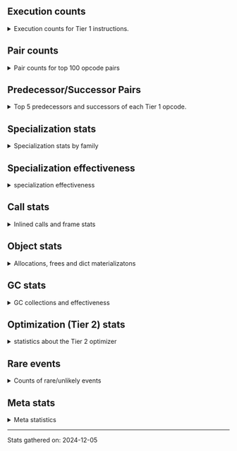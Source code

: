 ## Execution counts

<details>
<summary> Execution counts for Tier 1 instructions. </summary>


The "miss ratio" column shows the percentage of times the instruction
executed that it deoptimized. When this happens, the base unspecialized
instruction is not counted.

<table>
<thead>
<tr>
<th align="left">Name</th>
<th align="right">Base Count</th>
<th align="right">Head Count</th>
<th align="right">Change</th>
</tr>
</thead>
<tbody>
<tr>
<td align="left">UNARY_NOT</td>
<td align="right">1,822,700</td>
<td align="right">3,516,900</td>
<td align="right">93.0%</td>
</tr>
<tr>
<td align="left">COPY</td>
<td align="right">11,543,840</td>
<td align="right">17,798,720</td>
<td align="right">54.2%</td>
</tr>
<tr>
<td align="left">BINARY_OP</td>
<td align="right">3,979,080</td>
<td align="right">6,001,080</td>
<td align="right">50.8%</td>
</tr>
<tr>
<td align="left">BINARY_OP_SUBTRACT_INT</td>
<td align="right">2,105,260</td>
<td align="right">3,001,440</td>
<td align="right">42.6%</td>
</tr>
<tr>
<td align="left">LOAD_ATTR_METHOD_WITH_VALUES</td>
<td align="right">30,169,820</td>
<td align="right">42,971,660</td>
<td align="right">42.4%</td>
</tr>
<tr>
<td align="left">LOAD_CONST</td>
<td align="right">845,540</td>
<td align="right">1,200,360</td>
<td align="right">42.0%</td>
</tr>
<tr>
<td align="left">CALL_PY_EXACT_ARGS</td>
<td align="right">30,278,620</td>
<td align="right">42,750,120</td>
<td align="right">41.2%</td>
</tr>
<tr>
<td align="left">POP_TOP</td>
<td align="right">8,734,960</td>
<td align="right">12,123,300</td>
<td align="right">38.8%</td>
</tr>
<tr>
<td align="left">CALL_ISINSTANCE</td>
<td align="right">2,670,220</td>
<td align="right">3,670,220</td>
<td align="right">37.5%</td>
</tr>
<tr>
<td align="left">LOAD_GLOBAL_BUILTIN</td>
<td align="right">2,670,520</td>
<td align="right">3,670,520</td>
<td align="right">37.4%</td>
</tr>
<tr>
<td align="left">RESUME_CHECK</td>
<td align="right">26,170,340</td>
<td align="right">35,497,460</td>
<td align="right">35.6%</td>
</tr>
<tr>
<td align="left">TO_BOOL_BOOL</td>
<td align="right">29,772,240</td>
<td align="right">40,324,860</td>
<td align="right">35.4%</td>
</tr>
<tr>
<td align="left">POP_JUMP_IF_TRUE</td>
<td align="right">2,905,140</td>
<td align="right">3,916,620</td>
<td align="right">34.8%</td>
</tr>
<tr>
<td align="left">POP_JUMP_IF_FALSE</td>
<td align="right">34,856,160</td>
<td align="right">45,314,640</td>
<td align="right">30.0%</td>
</tr>
<tr>
<td align="left">LOAD_FAST_LOAD_FAST</td>
<td align="right">14,931,680</td>
<td align="right">19,313,120</td>
<td align="right">29.3%</td>
</tr>
<tr>
<td align="left">LOAD_SMALL_INT</td>
<td align="right">15,405,880</td>
<td align="right">19,788,180</td>
<td align="right">28.4%</td>
</tr>
<tr>
<td align="left">COMPARE_OP_INT</td>
<td align="right">9,811,700</td>
<td align="right">12,423,240</td>
<td align="right">26.6%</td>
</tr>
<tr>
<td align="left">LOAD_ATTR_INSTANCE_VALUE</td>
<td align="right">68,018,560</td>
<td align="right">84,765,420</td>
<td align="right">24.6%</td>
</tr>
<tr>
<td align="left">SWAP</td>
<td align="right">6,202,020</td>
<td align="right">7,537,540</td>
<td align="right">21.5%</td>
</tr>
<tr>
<td align="left">LOAD_FAST</td>
<td align="right">166,018,040</td>
<td align="right">191,975,720</td>
<td align="right">15.6%</td>
</tr>
<tr>
<td align="left">LOAD_GLOBAL_MODULE</td>
<td align="right">20,716,020</td>
<td align="right">23,416,500</td>
<td align="right">13.0%</td>
</tr>
<tr>
<td align="left">BINARY_SUBSCR_LIST_INT</td>
<td align="right">6,853,220</td>
<td align="right">7,645,540</td>
<td align="right">11.6%</td>
</tr>
<tr>
<td align="left">LOAD_CONST_IMMORTAL</td>
<td align="right">21,124,760</td>
<td align="right">23,416,880</td>
<td align="right">10.9%</td>
</tr>
<tr>
<td align="left">STORE_FAST</td>
<td align="right">50,174,420</td>
<td align="right">54,243,280</td>
<td align="right">8.1%</td>
</tr>
<tr>
<td align="left">STORE_ATTR_INSTANCE_VALUE</td>
<td align="right">37,906,120</td>
<td align="right">40,439,480</td>
<td align="right">6.7%</td>
</tr>
<tr>
<td align="left">RETURN_VALUE</td>
<td align="right">73,247,620</td>
<td align="right">77,705,060</td>
<td align="right">6.1%</td>
</tr>
<tr>
<td align="left">POP_JUMP_IF_NOT_NONE</td>
<td align="right">17,313,080</td>
<td align="right">18,230,700</td>
<td align="right">5.3%</td>
</tr>
<tr>
<td align="left">GET_ITER</td>
<td align="right">535,180</td>
<td align="right">558,780</td>
<td align="right">4.4%</td>
</tr>
<tr>
<td align="left">FOR_ITER_RANGE</td>
<td align="right">535,680</td>
<td align="right">559,260</td>
<td align="right">4.4%</td>
</tr>
<tr>
<td align="left">STORE_SUBSCR_LIST_INT</td>
<td align="right">581,100</td>
<td align="right">602,880</td>
<td align="right">3.7%</td>
</tr>
<tr>
<td align="left">ENTER_EXECUTOR</td>
<td align="right">30,499,900</td>
<td align="right">29,632,560</td>
<td align="right">-2.8%</td>
</tr>
<tr>
<td align="left">JUMP_FORWARD</td>
<td align="right">1,252,800</td>
<td align="right">1,276,340</td>
<td align="right">1.9%</td>
</tr>
<tr>
<td align="left">BINARY_OP_ADD_INT</td>
<td align="right">6,535,060</td>
<td align="right">6,580,380</td>
<td align="right">0.7%</td>
</tr>
<tr>
<td align="left">JUMP_BACKWARD</td>
<td align="right">55,380</td>
<td align="right">55,300</td>
<td align="right">-0.1%</td>
</tr>
<tr>
<td align="left">POP_JUMP_IF_NONE</td>
<td align="right">2,068,180</td>
<td align="right">2,067,860</td>
<td align="right">-0.0%</td>
</tr>
<tr>
<td align="left">NOP</td>
<td align="right">978,260</td>
<td align="right">978,200</td>
<td align="right">-0.0%</td>
</tr>
<tr>
<td align="left">EXIT_INIT_CHECK</td>
<td align="right">6,240</td>
<td align="right">6,240</td>
<td align="right">0.0%</td>
</tr>
<tr>
<td align="left">CALL_ALLOC_AND_ENTER_INIT</td>
<td align="right">6,240</td>
<td align="right">6,240</td>
<td align="right">0.0%</td>
</tr>
<tr>
<td align="left">BUILD_LIST</td>
<td align="right">1,920</td>
<td align="right">1,920</td>
<td align="right">0.0%</td>
</tr>
<tr>
<td align="left">LOAD_ATTR_CLASS</td>
<td align="right">1,440</td>
<td align="right">1,440</td>
<td align="right">0.0%</td>
</tr>
<tr>
<td align="left">EXTENDED_ARG</td>
<td align="right">720</td>
<td align="right">720</td>
<td align="right">0.0%</td>
</tr>
<tr>
<td align="left">PUSH_NULL</td>
<td align="right">600</td>
<td align="right">600</td>
<td align="right">0.0%</td>
</tr>
<tr>
<td align="left">CALL_NON_PY_GENERAL</td>
<td align="right">540</td>
<td align="right">540</td>
<td align="right">0.0%</td>
</tr>
<tr>
<td align="left">CALL_BUILTIN_CLASS</td>
<td align="right">300</td>
<td align="right">300</td>
<td align="right">0.0%</td>
</tr>
<tr>
<td align="left">LOAD_ATTR</td>
<td align="right">280</td>
<td align="right">280</td>
<td align="right">0.0%</td>
</tr>
<tr>
<td align="left">CALL</td>
<td align="right">260</td>
<td align="right">260</td>
<td align="right">0.0%</td>
</tr>
<tr>
<td align="left">INTERPRETER_EXIT</td>
<td align="right">240</td>
<td align="right">240</td>
<td align="right">0.0%</td>
</tr>
<tr>
<td align="left">LOAD_ATTR_MODULE</td>
<td align="right">180</td>
<td align="right">180</td>
<td align="right">0.0%</td>
</tr>
<tr>
<td align="left">BUILD_TUPLE</td>
<td align="right">120</td>
<td align="right">120</td>
<td align="right">0.0%</td>
</tr>
<tr>
<td align="left">LOAD_ATTR_METHOD_NO_DICT</td>
<td align="right">120</td>
<td align="right">120</td>
<td align="right">0.0%</td>
</tr>
<tr>
<td align="left">TO_BOOL</td>
<td align="right">100</td>
<td align="right">100</td>
<td align="right">0.0%</td>
</tr>
<tr>
<td align="left">LOAD_GLOBAL</td>
<td align="right">100</td>
<td align="right">100</td>
<td align="right">0.0%</td>
</tr>
<tr>
<td align="left">MAKE_FUNCTION</td>
<td align="right">60</td>
<td align="right">60</td>
<td align="right">0.0%</td>
</tr>
<tr>
<td align="left">CALL_FUNCTION_EX</td>
<td align="right">60</td>
<td align="right">60</td>
<td align="right">0.0%</td>
</tr>
<tr>
<td align="left">COPY_FREE_VARS</td>
<td align="right">60</td>
<td align="right">60</td>
<td align="right">0.0%</td>
</tr>
<tr>
<td align="left">FOR_ITER</td>
<td align="right">60</td>
<td align="right">60</td>
<td align="right">0.0%</td>
</tr>
<tr>
<td align="left">IS_OP</td>
<td align="right">60</td>
<td align="right">60</td>
<td align="right">0.0%</td>
</tr>
<tr>
<td align="left">LOAD_DEREF</td>
<td align="right">60</td>
<td align="right">60</td>
<td align="right">0.0%</td>
</tr>
<tr>
<td align="left">MAKE_CELL</td>
<td align="right">60</td>
<td align="right">60</td>
<td align="right">0.0%</td>
</tr>
<tr>
<td align="left">SET_FUNCTION_ATTRIBUTE</td>
<td align="right">60</td>
<td align="right">60</td>
<td align="right">0.0%</td>
</tr>
<tr>
<td align="left">STORE_DEREF</td>
<td align="right">60</td>
<td align="right">60</td>
<td align="right">0.0%</td>
</tr>
<tr>
<td align="left">STORE_FAST_STORE_FAST</td>
<td align="right">60</td>
<td align="right">60</td>
<td align="right">0.0%</td>
</tr>
<tr>
<td align="left">BINARY_OP_SUBTRACT_FLOAT</td>
<td align="right">60</td>
<td align="right">60</td>
<td align="right">0.0%</td>
</tr>
<tr>
<td align="left">BINARY_SUBSCR_TUPLE_INT</td>
<td align="right">60</td>
<td align="right">60</td>
<td align="right">0.0%</td>
</tr>
<tr>
<td align="left">CALL_METHOD_DESCRIPTOR_NOARGS</td>
<td align="right">60</td>
<td align="right">60</td>
<td align="right">0.0%</td>
</tr>
<tr>
<td align="left">CALL_METHOD_DESCRIPTOR_O</td>
<td align="right">60</td>
<td align="right">60</td>
<td align="right">0.0%</td>
</tr>
<tr>
<td align="left">CALL_PY_GENERAL</td>
<td align="right">60</td>
<td align="right">60</td>
<td align="right">0.0%</td>
</tr>
<tr>
<td align="left">UNPACK_SEQUENCE_TWO_TUPLE</td>
<td align="right">60</td>
<td align="right">60</td>
<td align="right">0.0%</td>
</tr>
<tr>
<td align="left">BINARY_SUBSCR</td>
<td align="right">20</td>
<td align="right">20</td>
<td align="right">0.0%</td>
</tr>
<tr>
<td align="left">COMPARE_OP</td>
<td align="right">20</td>
<td align="right">20</td>
<td align="right">0.0%</td>
</tr>
<tr>
<td align="left">UNPACK_SEQUENCE</td>
<td align="right">20</td>
<td align="right">20</td>
<td align="right">0.0%</td>
</tr>
</tbody>
</table>


</details>

## Pair counts

<details>
<summary> Pair counts for top 100 opcode pairs </summary>


Pairs of specialized operations that deoptimize and are then followed by
the corresponding unspecialized instruction are not counted as pairs.

Not included in comparative output.


</details>

## Predecessor/Successor Pairs

<details>
<summary> Top 5 predecessors and successors of each Tier 1 opcode. </summary>


This does not include the unspecialized instructions that occur after a
specialized instruction deoptimizes.

Not included in comparative output.


</details>

## Specialization stats

<details>
<summary> Specialization stats by family </summary>

### BINARY_OP

<details>
<summary> specialization stats for BINARY_OP family </summary>

<table>
<thead>
<tr>
<th align="left">Kind</th>
<th align="right">Base Count</th>
<th align="right">Base Ratio</th>
<th align="right">Head Count</th>
<th align="right">Head Ratio</th>
<th align="right">Change</th>
</tr>
</thead>
<tbody>
<tr>
<td align="left">
deferred
<details>
<summary>ⓘ</summary>

Lists the number of "deferred" (i.e. not specialized) instructions executed.
</details>
</td>
<td align="right">3,978,000</td>
<td align="right">17.2%</td>
<td align="right">5,999,520</td>
<td align="right">23.9%</td>
<td align="right">50.8%</td>
</tr>
<tr>
<td align="left">
hit
<details>
<summary>ⓘ</summary>

Specialized instructions that complete.
</details>
</td>
<td align="right">19,144,140</td>
<td align="right">82.8%</td>
<td align="right">19,144,140</td>
<td align="right">76.1%</td>
<td align="right">0.0%</td>
</tr>
</tbody>
</table>

<table>
<thead>
<tr>
<th align="left">Success</th>
<th align="right">Base Count</th>
<th align="right">Base Ratio</th>
<th align="right">Head Count</th>
<th align="right">Head Ratio</th>
<th align="right">Change</th>
</tr>
</thead>
<tbody>
<tr>
<td align="left">Failure</td>
<td align="right">1,060</td>
<td align="right">98.1%</td>
<td align="right">1,540</td>
<td align="right">98.7%</td>
<td align="right">45.3%</td>
</tr>
<tr>
<td align="left">Success</td>
<td align="right">20</td>
<td align="right">1.9%</td>
<td align="right">20</td>
<td align="right">1.3%</td>
<td align="right">0.0%</td>
</tr>
</tbody>
</table>

<table>
<thead>
<tr>
<th align="left">Failure kind</th>
<th align="right">Base Count</th>
<th align="right">Base Ratio</th>
<th align="right">Head Count</th>
<th align="right">Head Ratio</th>
<th align="right">Change</th>
</tr>
</thead>
<tbody>
<tr>
<td align="left">and int</td>
<td align="right">380</td>
<td align="right">35.8%</td>
<td align="right">600</td>
<td align="right">39.0%</td>
<td align="right">57.9%</td>
</tr>
<tr>
<td align="left">floor divide</td>
<td align="right">420</td>
<td align="right">39.6%</td>
<td align="right">600</td>
<td align="right">39.0%</td>
<td align="right">42.9%</td>
</tr>
<tr>
<td align="left">xor</td>
<td align="right">220</td>
<td align="right">20.8%</td>
<td align="right">300</td>
<td align="right">19.5%</td>
<td align="right">36.4%</td>
</tr>
<tr>
<td align="left">multiply different types</td>
<td align="right">40</td>
<td align="right">3.8%</td>
<td align="right">40</td>
<td align="right">2.6%</td>
<td align="right">0.0%</td>
</tr>
</tbody>
</table>


</details>

### BINARY_SUBSCR

<details>
<summary> specialization stats for BINARY_SUBSCR family </summary>

<table>
<thead>
<tr>
<th align="left">Kind</th>
<th align="right">Base Count</th>
<th align="right">Base Ratio</th>
<th align="right">Head Count</th>
<th align="right">Head Ratio</th>
<th align="right">Change</th>
</tr>
</thead>
<tbody>
<tr>
<td align="left">
hit
<details>
<summary>ⓘ</summary>

Specialized instructions that complete.
</details>
</td>
<td align="right">10,210,860</td>
<td align="right">100.0%</td>
<td align="right">10,210,860</td>
<td align="right">100.0%</td>
<td align="right">0.0%</td>
</tr>
</tbody>
</table>

<table>
<thead>
<tr>
<th align="left">Success</th>
<th align="right">Base Count</th>
<th align="right">Base Ratio</th>
<th align="right">Head Count</th>
<th align="right">Head Ratio</th>
<th align="right">Change</th>
</tr>
</thead>
<tbody>
<tr>
<td align="left">Success</td>
<td align="right">20</td>
<td align="right">100.0%</td>
<td align="right">20</td>
<td align="right">100.0%</td>
<td align="right">0.0%</td>
</tr>
<tr>
<td align="left">Failure</td>
<td align="right">0</td>
<td align="right">0.0%</td>
<td align="right">0</td>
<td align="right">0.0%</td>
<td align="right"></td>
</tr>
</tbody>
</table>


</details>

### CALL

<details>
<summary> specialization stats for CALL family </summary>

<table>
<thead>
<tr>
<th align="left">Kind</th>
<th align="right">Base Count</th>
<th align="right">Base Ratio</th>
<th align="right">Head Count</th>
<th align="right">Head Ratio</th>
<th align="right">Change</th>
</tr>
</thead>
<tbody>
<tr>
<td align="left">
miss
<details>
<summary>ⓘ</summary>

Specialized instructions that deopt.
</details>
</td>
<td align="right">4,579,900</td>
<td align="right">3.5%</td>
<td align="right">7,508,580</td>
<td align="right">5.7%</td>
<td align="right">63.9%</td>
</tr>
<tr>
<td align="left">
hit
<details>
<summary>ⓘ</summary>

Specialized instructions that complete.
</details>
</td>
<td align="right">126,823,180</td>
<td align="right">96.5%</td>
<td align="right">123,949,740</td>
<td align="right">94.3%</td>
<td align="right">-2.3%</td>
</tr>
</tbody>
</table>

<table>
<thead>
<tr>
<th align="left">Success</th>
<th align="right">Base Count</th>
<th align="right">Base Ratio</th>
<th align="right">Head Count</th>
<th align="right">Head Ratio</th>
<th align="right">Change</th>
</tr>
</thead>
<tbody>
<tr>
<td align="left">Success</td>
<td align="right">86,680</td>
<td align="right">100.0%</td>
<td align="right">141,920</td>
<td align="right">100.0%</td>
<td align="right">63.7%</td>
</tr>
<tr>
<td align="left">Failure</td>
<td align="right">0</td>
<td align="right">0.0%</td>
<td align="right">0</td>
<td align="right">0.0%</td>
<td align="right"></td>
</tr>
</tbody>
</table>


</details>

### COMPARE_OP

<details>
<summary> specialization stats for COMPARE_OP family </summary>

<table>
<thead>
<tr>
<th align="left">Kind</th>
<th align="right">Base Count</th>
<th align="right">Base Ratio</th>
<th align="right">Head Count</th>
<th align="right">Head Ratio</th>
<th align="right">Change</th>
</tr>
</thead>
<tbody>
<tr>
<td align="left">
hit
<details>
<summary>ⓘ</summary>

Specialized instructions that complete.
</details>
</td>
<td align="right">21,199,500</td>
<td align="right">100.0%</td>
<td align="right">21,199,500</td>
<td align="right">100.0%</td>
<td align="right">0.0%</td>
</tr>
</tbody>
</table>

<table>
<thead>
<tr>
<th align="left">Success</th>
<th align="right">Base Count</th>
<th align="right">Base Ratio</th>
<th align="right">Head Count</th>
<th align="right">Head Ratio</th>
<th align="right">Change</th>
</tr>
</thead>
<tbody>
<tr>
<td align="left">Success</td>
<td align="right">20</td>
<td align="right">100.0%</td>
<td align="right">20</td>
<td align="right">100.0%</td>
<td align="right">0.0%</td>
</tr>
<tr>
<td align="left">Failure</td>
<td align="right">0</td>
<td align="right">0.0%</td>
<td align="right">0</td>
<td align="right">0.0%</td>
<td align="right"></td>
</tr>
</tbody>
</table>


</details>

### FOR_ITER

<details>
<summary> specialization stats for FOR_ITER family </summary>

<table>
<thead>
<tr>
<th align="left">Kind</th>
<th align="right">Base Count</th>
<th align="right">Base Ratio</th>
<th align="right">Head Count</th>
<th align="right">Head Ratio</th>
<th align="right">Change</th>
</tr>
</thead>
<tbody>
<tr>
<td align="left">
hit
<details>
<summary>ⓘ</summary>

Specialized instructions that complete.
</details>
</td>
<td align="right">535,680</td>
<td align="right">100.0%</td>
<td align="right">559,260</td>
<td align="right">100.0%</td>
<td align="right">4.4%</td>
</tr>
<tr>
<td align="left">
deferred
<details>
<summary>ⓘ</summary>

Lists the number of "deferred" (i.e. not specialized) instructions executed.
</details>
</td>
<td align="right">60</td>
<td align="right">0.0%</td>
<td align="right">60</td>
<td align="right">0.0%</td>
<td align="right">0.0%</td>
</tr>
</tbody>
</table>


</details>

### LOAD_ATTR

<details>
<summary> specialization stats for LOAD_ATTR family </summary>

<table>
<thead>
<tr>
<th align="left">Kind</th>
<th align="right">Base Count</th>
<th align="right">Base Ratio</th>
<th align="right">Head Count</th>
<th align="right">Head Ratio</th>
<th align="right">Change</th>
</tr>
</thead>
<tbody>
<tr>
<td align="left">
miss
<details>
<summary>ⓘ</summary>

Specialized instructions that deopt.
</details>
</td>
<td align="right">24,557,840</td>
<td align="right">7.1%</td>
<td align="right">38,070,540</td>
<td align="right">10.8%</td>
<td align="right">55.0%</td>
</tr>
<tr>
<td align="left">
hit
<details>
<summary>ⓘ</summary>

Specialized instructions that complete.
</details>
</td>
<td align="right">319,013,460</td>
<td align="right">92.9%</td>
<td align="right">313,723,620</td>
<td align="right">89.2%</td>
<td align="right">-1.7%</td>
</tr>
<tr>
<td align="left">
deferred
<details>
<summary>ⓘ</summary>

Lists the number of "deferred" (i.e. not specialized) instructions executed.
</details>
</td>
<td align="right">60</td>
<td align="right">0.0%</td>
<td align="right">60</td>
<td align="right">0.0%</td>
<td align="right">0.0%</td>
</tr>
</tbody>
</table>

<table>
<thead>
<tr>
<th align="left">Success</th>
<th align="right">Base Count</th>
<th align="right">Base Ratio</th>
<th align="right">Head Count</th>
<th align="right">Head Ratio</th>
<th align="right">Change</th>
</tr>
</thead>
<tbody>
<tr>
<td align="left">Success</td>
<td align="right">463,640</td>
<td align="right">100.0%</td>
<td align="right">718,540</td>
<td align="right">100.0%</td>
<td align="right">55.0%</td>
</tr>
<tr>
<td align="left">Failure</td>
<td align="right">20</td>
<td align="right">0.0%</td>
<td align="right">20</td>
<td align="right">0.0%</td>
<td align="right">0.0%</td>
</tr>
</tbody>
</table>


</details>

### LOAD_GLOBAL

<details>
<summary> specialization stats for LOAD_GLOBAL family </summary>

<table>
<thead>
<tr>
<th align="left">Kind</th>
<th align="right">Base Count</th>
<th align="right">Base Ratio</th>
<th align="right">Head Count</th>
<th align="right">Head Ratio</th>
<th align="right">Change</th>
</tr>
</thead>
<tbody>
<tr>
<td align="left">
hit
<details>
<summary>ⓘ</summary>

Specialized instructions that complete.
</details>
</td>
<td align="right">23,386,540</td>
<td align="right">100.0%</td>
<td align="right">27,087,020</td>
<td align="right">100.0%</td>
<td align="right">15.8%</td>
</tr>
</tbody>
</table>

<table>
<thead>
<tr>
<th align="left">Success</th>
<th align="right">Base Count</th>
<th align="right">Base Ratio</th>
<th align="right">Head Count</th>
<th align="right">Head Ratio</th>
<th align="right">Change</th>
</tr>
</thead>
<tbody>
<tr>
<td align="left">Success</td>
<td align="right">100</td>
<td align="right">100.0%</td>
<td align="right">100</td>
<td align="right">100.0%</td>
<td align="right">0.0%</td>
</tr>
<tr>
<td align="left">Failure</td>
<td align="right">0</td>
<td align="right">0.0%</td>
<td align="right">0</td>
<td align="right">0.0%</td>
<td align="right"></td>
</tr>
</tbody>
</table>


</details>

### STORE_ATTR

<details>
<summary> specialization stats for STORE_ATTR family </summary>

<table>
<thead>
<tr>
<th align="left">Kind</th>
<th align="right">Base Count</th>
<th align="right">Base Ratio</th>
<th align="right">Head Count</th>
<th align="right">Head Ratio</th>
<th align="right">Change</th>
</tr>
</thead>
<tbody>
<tr>
<td align="left">
miss
<details>
<summary>ⓘ</summary>

Specialized instructions that deopt.
</details>
</td>
<td align="right">3,244,960</td>
<td align="right">3.6%</td>
<td align="right">3,223,580</td>
<td align="right">3.6%</td>
<td align="right">-0.7%</td>
</tr>
<tr>
<td align="left">
hit
<details>
<summary>ⓘ</summary>

Specialized instructions that complete.
</details>
</td>
<td align="right">85,992,420</td>
<td align="right">96.4%</td>
<td align="right">86,013,400</td>
<td align="right">96.4%</td>
<td align="right">0.0%</td>
</tr>
</tbody>
</table>

<table>
<thead>
<tr>
<th align="left">Success</th>
<th align="right">Base Count</th>
<th align="right">Base Ratio</th>
<th align="right">Head Count</th>
<th align="right">Head Ratio</th>
<th align="right">Change</th>
</tr>
</thead>
<tbody>
<tr>
<td align="left">Success</td>
<td align="right">61,300</td>
<td align="right">100.0%</td>
<td align="right">60,900</td>
<td align="right">100.0%</td>
<td align="right">-0.7%</td>
</tr>
<tr>
<td align="left">Failure</td>
<td align="right">0</td>
<td align="right">0.0%</td>
<td align="right">0</td>
<td align="right">0.0%</td>
<td align="right"></td>
</tr>
</tbody>
</table>


</details>

### STORE_SUBSCR

<details>
<summary> specialization stats for STORE_SUBSCR family </summary>

<table>
<thead>
<tr>
<th align="left">Kind</th>
<th align="right">Base Count</th>
<th align="right">Base Ratio</th>
<th align="right">Head Count</th>
<th align="right">Head Ratio</th>
<th align="right">Change</th>
</tr>
</thead>
<tbody>
<tr>
<td align="left">
hit
<details>
<summary>ⓘ</summary>

Specialized instructions that complete.
</details>
</td>
<td align="right">2,235,360</td>
<td align="right">100.0%</td>
<td align="right">2,235,360</td>
<td align="right">100.0%</td>
<td align="right">0.0%</td>
</tr>
</tbody>
</table>


</details>

### TO_BOOL

<details>
<summary> specialization stats for TO_BOOL family </summary>

<table>
<thead>
<tr>
<th align="left">Kind</th>
<th align="right">Base Count</th>
<th align="right">Base Ratio</th>
<th align="right">Head Count</th>
<th align="right">Head Ratio</th>
<th align="right">Change</th>
</tr>
</thead>
<tbody>
<tr>
<td align="left">
hit
<details>
<summary>ⓘ</summary>

Specialized instructions that complete.
</details>
</td>
<td align="right">158,137,280</td>
<td align="right">100.0%</td>
<td align="right">159,586,100</td>
<td align="right">100.0%</td>
<td align="right">0.9%</td>
</tr>
<tr>
<td align="left">
deferred
<details>
<summary>ⓘ</summary>

Lists the number of "deferred" (i.e. not specialized) instructions executed.
</details>
</td>
<td align="right">60</td>
<td align="right">0.0%</td>
<td align="right">60</td>
<td align="right">0.0%</td>
<td align="right">0.0%</td>
</tr>
</tbody>
</table>

<table>
<thead>
<tr>
<th align="left">Success</th>
<th align="right">Base Count</th>
<th align="right">Base Ratio</th>
<th align="right">Head Count</th>
<th align="right">Head Ratio</th>
<th align="right">Change</th>
</tr>
</thead>
<tbody>
<tr>
<td align="left">Success</td>
<td align="right">20</td>
<td align="right">50.0%</td>
<td align="right">20</td>
<td align="right">50.0%</td>
<td align="right">0.0%</td>
</tr>
<tr>
<td align="left">Failure</td>
<td align="right">20</td>
<td align="right">50.0%</td>
<td align="right">20</td>
<td align="right">50.0%</td>
<td align="right">0.0%</td>
</tr>
</tbody>
</table>

<table>
<thead>
<tr>
<th align="left">Failure kind</th>
<th align="right">Base Count</th>
<th align="right">Base Ratio</th>
<th align="right">Head Count</th>
<th align="right">Head Ratio</th>
<th align="right">Change</th>
</tr>
</thead>
<tbody>
<tr>
<td align="left">sequence</td>
<td align="right">20</td>
<td align="right">100.0%</td>
<td align="right">20</td>
<td align="right">100.0%</td>
<td align="right">0.0%</td>
</tr>
</tbody>
</table>


</details>

### UNPACK_SEQUENCE

<details>
<summary> specialization stats for UNPACK_SEQUENCE family </summary>

<table>
<thead>
<tr>
<th align="left">Kind</th>
<th align="right">Base Count</th>
<th align="right">Base Ratio</th>
<th align="right">Head Count</th>
<th align="right">Head Ratio</th>
<th align="right">Change</th>
</tr>
</thead>
<tbody>
<tr>
<td align="left">
hit
<details>
<summary>ⓘ</summary>

Specialized instructions that complete.
</details>
</td>
<td align="right">60</td>
<td align="right">75.0%</td>
<td align="right">60</td>
<td align="right">75.0%</td>
<td align="right">0.0%</td>
</tr>
</tbody>
</table>

<table>
<thead>
<tr>
<th align="left">Success</th>
<th align="right">Base Count</th>
<th align="right">Base Ratio</th>
<th align="right">Head Count</th>
<th align="right">Head Ratio</th>
<th align="right">Change</th>
</tr>
</thead>
<tbody>
<tr>
<td align="left">Success</td>
<td align="right">20</td>
<td align="right">100.0%</td>
<td align="right">20</td>
<td align="right">100.0%</td>
<td align="right">0.0%</td>
</tr>
<tr>
<td align="left">Failure</td>
<td align="right">0</td>
<td align="right">0.0%</td>
<td align="right">0</td>
<td align="right">0.0%</td>
<td align="right"></td>
</tr>
</tbody>
</table>


</details>


</details>

## Specialization effectiveness

<details>
<summary> specialization effectiveness </summary>


All entries are execution counts. Should add up to the total number of
Tier 1 instructions executed.

<table>
<thead>
<tr>
<th align="left">Instructions</th>
<th align="right">Base Count</th>
<th align="right">Base Ratio</th>
<th align="right">Head Count</th>
<th align="right">Head Ratio</th>
<th align="right">Change</th>
</tr>
</thead>
<tbody>
<tr>
<td align="left">
Not specialized
<details>
<summary>ⓘ</summary>

Instructions that could be specialized but aren't, e.g. `LOAD_ATTR`, `BINARY_SLICE`.
</details>
</td>
<td align="right">3,979,940</td>
<td align="right">0.5%</td>
<td align="right">6,001,940</td>
<td align="right">0.7%</td>
<td align="right">50.8%</td>
</tr>
<tr>
<td align="left">
Specialized misses
<details>
<summary>ⓘ</summary>

Specialized instructions, e.g. `LOAD_ATTR_MODULE` that deopt.
</details>
</td>
<td align="right">32,383,620</td>
<td align="right">4.4%</td>
<td align="right">48,803,020</td>
<td align="right">5.5%</td>
<td align="right">50.7%</td>
</tr>
<tr>
<td align="left">
Specialized hits
<details>
<summary>ⓘ</summary>

Specialized instructions, e.g. `LOAD_ATTR_MODULE` that complete.
</details>
</td>
<td align="right">263,544,800</td>
<td align="right">35.6%</td>
<td align="right">322,942,020</td>
<td align="right">36.5%</td>
<td align="right">22.5%</td>
</tr>
<tr>
<td align="left">
Basic
<details>
<summary>ⓘ</summary>

Instructions that are not and cannot be specialized, e.g. `LOAD_FAST`.
</details>
</td>
<td align="right">439,401,160</td>
<td align="right">59.4%</td>
<td align="right">507,243,560</td>
<td align="right">57.3%</td>
<td align="right">15.4%</td>
</tr>
</tbody>
</table>

### Deferred by instruction

<details>
<summary> Breakdown of deferred (not specialized) instruction counts by family </summary>

<table>
<thead>
<tr>
<th align="left">Name</th>
<th align="right">Base Count</th>
<th align="right">Base Ratio</th>
<th align="right">Head Count</th>
<th align="right">Head Ratio</th>
<th align="right">Change</th>
</tr>
</thead>
<tbody>
<tr>
<td align="left">BINARY_OP</td>
<td align="right">3,978,000</td>
<td align="right">100.0%</td>
<td align="right">5,999,520</td>
<td align="right">100.0%</td>
<td align="right">50.8%</td>
</tr>
<tr>
<td align="left">TO_BOOL</td>
<td align="right">60</td>
<td align="right">0.0%</td>
<td align="right">60</td>
<td align="right">0.0%</td>
<td align="right">0.0%</td>
</tr>
<tr>
<td align="left">FOR_ITER</td>
<td align="right">60</td>
<td align="right">0.0%</td>
<td align="right">60</td>
<td align="right">0.0%</td>
<td align="right">0.0%</td>
</tr>
<tr>
<td align="left">LOAD_ATTR</td>
<td align="right">60</td>
<td align="right">0.0%</td>
<td align="right">60</td>
<td align="right">0.0%</td>
<td align="right">0.0%</td>
</tr>
<tr>
<td align="left">BINARY_SLICE</td>
<td align="right">0</td>
<td align="right">0.0%</td>
<td align="right">0</td>
<td align="right">0.0%</td>
<td align="right"></td>
</tr>
<tr>
<td align="left">STORE_SLICE</td>
<td align="right">0</td>
<td align="right">0.0%</td>
<td align="right">0</td>
<td align="right">0.0%</td>
<td align="right"></td>
</tr>
<tr>
<td align="left">CACHE</td>
<td align="right">0</td>
<td align="right">0.0%</td>
<td align="right">0</td>
<td align="right">0.0%</td>
<td align="right"></td>
</tr>
<tr>
<td align="left">BINARY_SUBSCR</td>
<td align="right">0</td>
<td align="right">0.0%</td>
<td align="right">0</td>
<td align="right">0.0%</td>
<td align="right"></td>
</tr>
<tr>
<td align="left">EXIT_INIT_CHECK</td>
<td align="right">0</td>
<td align="right">0.0%</td>
<td align="right">0</td>
<td align="right">0.0%</td>
<td align="right"></td>
</tr>
<tr>
<td align="left">GET_ITER</td>
<td align="right">0</td>
<td align="right">0.0%</td>
<td align="right">0</td>
<td align="right">0.0%</td>
<td align="right"></td>
</tr>
</tbody>
</table>


</details>

### Misses by instruction

<details>
<summary> Breakdown of misses (specialized deopts) instruction counts by family </summary>

<table>
<thead>
<tr>
<th align="left">Name</th>
<th align="right">Base Count</th>
<th align="right">Base Ratio</th>
<th align="right">Head Count</th>
<th align="right">Head Ratio</th>
<th align="right">Change</th>
</tr>
</thead>
<tbody>
<tr>
<td align="left">RESUME</td>
<td align="right">920</td>
<td align="right">0.0%</td>
<td align="right">320</td>
<td align="right">0.0%</td>
<td align="right">-65.2%</td>
</tr>
<tr>
<td align="left">RESUME_CHECK</td>
<td align="right">920</td>
<td align="right">0.0%</td>
<td align="right">320</td>
<td align="right">0.0%</td>
<td align="right">-65.2%</td>
</tr>
<tr>
<td align="left">CALL_PY_EXACT_ARGS</td>
<td align="right">4,579,900</td>
<td align="right">14.1%</td>
<td align="right">7,508,580</td>
<td align="right">15.4%</td>
<td align="right">63.9%</td>
</tr>
<tr>
<td align="left">LOAD_ATTR_METHOD_WITH_VALUES</td>
<td align="right">11,929,040</td>
<td align="right">36.8%</td>
<td align="right">19,344,060</td>
<td align="right">39.6%</td>
<td align="right">62.2%</td>
</tr>
<tr>
<td align="left">LOAD_ATTR_INSTANCE_VALUE</td>
<td align="right">12,628,800</td>
<td align="right">39.0%</td>
<td align="right">18,726,480</td>
<td align="right">38.4%</td>
<td align="right">48.3%</td>
</tr>
<tr>
<td align="left">STORE_ATTR_INSTANCE_VALUE</td>
<td align="right">3,244,960</td>
<td align="right">10.0%</td>
<td align="right">3,223,580</td>
<td align="right">6.6%</td>
<td align="right">-0.7%</td>
</tr>
<tr>
<td align="left">CACHE</td>
<td align="right">0</td>
<td align="right">0.0%</td>
<td align="right">0</td>
<td align="right">0.0%</td>
<td align="right"></td>
</tr>
<tr>
<td align="left">EXIT_INIT_CHECK</td>
<td align="right">0</td>
<td align="right">0.0%</td>
<td align="right">0</td>
<td align="right">0.0%</td>
<td align="right"></td>
</tr>
<tr>
<td align="left">GET_ITER</td>
<td align="right">0</td>
<td align="right">0.0%</td>
<td align="right">0</td>
<td align="right">0.0%</td>
<td align="right"></td>
</tr>
<tr>
<td align="left">INTERPRETER_EXIT</td>
<td align="right">0</td>
<td align="right">0.0%</td>
<td align="right">0</td>
<td align="right">0.0%</td>
<td align="right"></td>
</tr>
</tbody>
</table>


</details>


</details>

## Call stats

<details>
<summary> Inlined calls and frame stats </summary>


This shows what fraction of calls to Python functions are inlined (i.e.
not having a call at the C level) and for those that are not, where the
call comes from.  The various categories overlap.

Also includes the count of frame objects created.

<table>
<thead>
<tr>
<th align="left"></th>
<th align="right">Base Count</th>
<th align="right">Base Ratio</th>
<th align="right">Head Count</th>
<th align="right">Head Ratio</th>
<th align="right">Change</th>
</tr>
</thead>
<tbody>
<tr>
<td align="left">Calls to PyEval_EvalDefault</td>
<td align="right">300</td>
<td align="right">0.0%</td>
<td align="right">300</td>
<td align="right">0.0%</td>
<td align="right">0.0%</td>
</tr>
<tr>
<td align="left">Calls to Python functions inlined</td>
<td align="right">115,526,700</td>
<td align="right">100.0%</td>
<td align="right">115,526,700</td>
<td align="right">100.0%</td>
<td align="right">0.0%</td>
</tr>
<tr>
<td align="left">Calls via PyEval_EvalFrame (total)</td>
<td align="right">300</td>
<td align="right">0.0%</td>
<td align="right">300</td>
<td align="right">0.0%</td>
<td align="right">0.0%</td>
</tr>
<tr>
<td align="left">Calls via PyEval_EvalFrame (vector)</td>
<td align="right">300</td>
<td align="right">0.0%</td>
<td align="right">300</td>
<td align="right">0.0%</td>
<td align="right">0.0%</td>
</tr>
<tr>
<td align="left">Calls via PyEval_EvalFrame (generator)</td>
<td align="right">0</td>
<td align="right">0.0%</td>
<td align="right">0</td>
<td align="right">0.0%</td>
<td align="right"></td>
</tr>
<tr>
<td align="left">Calls via PyEval_EvalFrame (legacy)</td>
<td align="right">0</td>
<td align="right">0.0%</td>
<td align="right">0</td>
<td align="right">0.0%</td>
<td align="right"></td>
</tr>
<tr>
<td align="left">Calls via PyEval_EvalFrame (function vectorcall)</td>
<td align="right">300</td>
<td align="right">0.0%</td>
<td align="right">300</td>
<td align="right">0.0%</td>
<td align="right">0.0%</td>
</tr>
<tr>
<td align="left">Calls via PyEval_EvalFrame (build class)</td>
<td align="right">0</td>
<td align="right">0.0%</td>
<td align="right">0</td>
<td align="right">0.0%</td>
<td align="right"></td>
</tr>
<tr>
<td align="left">Calls via PyEval_EvalFrame (slot)</td>
<td align="right">0</td>
<td align="right">0.0%</td>
<td align="right">0</td>
<td align="right">0.0%</td>
<td align="right"></td>
</tr>
<tr>
<td align="left">Calls via PyEval_EvalFrame (function ex)</td>
<td align="right">0</td>
<td align="right">0.0%</td>
<td align="right">0</td>
<td align="right">0.0%</td>
<td align="right"></td>
</tr>
<tr>
<td align="left">Calls via PyEval_EvalFrame (api)</td>
<td align="right">0</td>
<td align="right">0.0%</td>
<td align="right">0</td>
<td align="right">0.0%</td>
<td align="right"></td>
</tr>
<tr>
<td align="left">Calls via PyEval_EvalFrame (method)</td>
<td align="right">0</td>
<td align="right">0.0%</td>
<td align="right">0</td>
<td align="right">0.0%</td>
<td align="right"></td>
</tr>
<tr>
<td align="left">Frame objects created</td>
<td align="right">0</td>
<td align="right">0.0%</td>
<td align="right">0</td>
<td align="right">0.0%</td>
<td align="right"></td>
</tr>
<tr>
<td align="left">Frames pushed</td>
<td align="right">115,533,240</td>
<td align="right">100.0%</td>
<td align="right">115,533,240</td>
<td align="right">100.0%</td>
<td align="right">0.0%</td>
</tr>
</tbody>
</table>


</details>

## Object stats

<details>
<summary> Allocations, frees and dict materializatons </summary>


Below, "allocations" means "allocations that are not from a freelist".
Total allocations = "Allocations from freelist" + "Allocations".

"Inline values" is the number of values arrays inlined into objects.

The cache hit/miss numbers are for the MRO cache, split into dunder and
other names.

<table>
<thead>
<tr>
<th align="left"></th>
<th align="right">Base Count</th>
<th align="right">Base Ratio</th>
<th align="right">Head Count</th>
<th align="right">Head Ratio</th>
<th align="right">Change</th>
</tr>
</thead>
<tbody>
<tr>
<td align="left">Method cache collisions</td>
<td align="right">574,668</td>
<td align="right"></td>
<td align="right">919,348</td>
<td align="right"></td>
<td align="right">60.0%</td>
</tr>
<tr>
<td align="left">Method cache misses</td>
<td align="right">574,676</td>
<td align="right"></td>
<td align="right">919,360</td>
<td align="right"></td>
<td align="right">60.0%</td>
</tr>
<tr>
<td align="left">Allocations to 4 kbytes</td>
<td align="right">620</td>
<td align="right">0.0%</td>
<td align="right">400</td>
<td align="right">0.0%</td>
<td align="right">-35.5%</td>
</tr>
<tr>
<td align="left">Interpreter immortal increfs</td>
<td align="right">62,692,560</td>
<td align="right">4.3%</td>
<td align="right">78,882,980</td>
<td align="right">5.5%</td>
<td align="right">25.8%</td>
</tr>
<tr>
<td align="left">Frees to freelist</td>
<td align="right">3,540</td>
<td align="right"></td>
<td align="right">2,640</td>
<td align="right"></td>
<td align="right">-25.4%</td>
</tr>
<tr>
<td align="left">Allocations from freelist</td>
<td align="right">4,000</td>
<td align="right">0.0%</td>
<td align="right">3,100</td>
<td align="right">0.0%</td>
<td align="right">-22.5%</td>
</tr>
<tr>
<td align="left">Interpreter mortal increfs</td>
<td align="right">310,168,460</td>
<td align="right">21.3%</td>
<td align="right">367,386,420</td>
<td align="right">25.4%</td>
<td align="right">18.4%</td>
</tr>
<tr>
<td align="left">Allocations over 4 kbytes</td>
<td align="right">140</td>
<td align="right">0.0%</td>
<td align="right">120</td>
<td align="right">0.0%</td>
<td align="right">-14.3%</td>
</tr>
<tr>
<td align="left">Method cache hits</td>
<td align="right">40,380,024</td>
<td align="right"></td>
<td align="right">45,558,700</td>
<td align="right"></td>
<td align="right">12.8%</td>
</tr>
<tr>
<td align="left">Interpreter immortal decrefs</td>
<td align="right">109,387,940</td>
<td align="right">7.5%</td>
<td align="right">120,805,620</td>
<td align="right">8.4%</td>
<td align="right">10.4%</td>
</tr>
<tr>
<td align="left">Mortal decrefs</td>
<td align="right">495,424,925</td>
<td align="right">34.2%</td>
<td align="right">446,705,535</td>
<td align="right">31.1%</td>
<td align="right">-9.8%</td>
</tr>
<tr>
<td align="left">Mortal increfs</td>
<td align="right">824,289,516</td>
<td align="right">56.6%</td>
<td align="right">747,833,460</td>
<td align="right">51.7%</td>
<td align="right">-9.3%</td>
</tr>
<tr>
<td align="left">Interpreter mortal decrefs</td>
<td align="right">653,187,600</td>
<td align="right">45.1%</td>
<td align="right">682,668,140</td>
<td align="right">47.5%</td>
<td align="right">4.5%</td>
</tr>
<tr>
<td align="left">Immortal increfs</td>
<td align="right">260,346,756</td>
<td align="right">17.9%</td>
<td align="right">251,305,820</td>
<td align="right">17.4%</td>
<td align="right">-3.5%</td>
</tr>
<tr>
<td align="left">Immortal decrefs</td>
<td align="right">191,546,647</td>
<td align="right">13.2%</td>
<td align="right">185,527,285</td>
<td align="right">12.9%</td>
<td align="right">-3.1%</td>
</tr>
<tr>
<td align="left">Allocations</td>
<td align="right">14,171,160</td>
<td align="right">100.0%</td>
<td align="right">14,170,880</td>
<td align="right">100.0%</td>
<td align="right">-0.0%</td>
</tr>
<tr>
<td align="left">Allocations to 512 bytes</td>
<td align="right">14,170,400</td>
<td align="right">100.0%</td>
<td align="right">14,170,360</td>
<td align="right">100.0%</td>
<td align="right">-0.0%</td>
</tr>
<tr>
<td align="left">Frees</td>
<td align="right">14,161,689</td>
<td align="right"></td>
<td align="right">14,161,694</td>
<td align="right"></td>
<td align="right">0.0%</td>
</tr>
<tr>
<td align="left">Inline values</td>
<td align="right">6,240</td>
<td align="right"></td>
<td align="right">6,240</td>
<td align="right"></td>
<td align="right">0.0%</td>
</tr>
<tr>
<td align="left">Materialize dict (on request)</td>
<td align="right">0</td>
<td align="right">0.0%</td>
<td align="right">0</td>
<td align="right">0.0%</td>
<td align="right"></td>
</tr>
<tr>
<td align="left">Materialize dict (new key)</td>
<td align="right">0</td>
<td align="right">0.0%</td>
<td align="right">0</td>
<td align="right">0.0%</td>
<td align="right"></td>
</tr>
<tr>
<td align="left">Materialize dict (too big)</td>
<td align="right">0</td>
<td align="right">0.0%</td>
<td align="right">0</td>
<td align="right">0.0%</td>
<td align="right"></td>
</tr>
<tr>
<td align="left">Materialize dict (str subclass)</td>
<td align="right">0</td>
<td align="right">0.0%</td>
<td align="right">0</td>
<td align="right">0.0%</td>
<td align="right"></td>
</tr>
<tr>
<td align="left">Method cache dunder hits</td>
<td align="right">0</td>
<td align="right"></td>
<td align="right">0</td>
<td align="right"></td>
<td align="right"></td>
</tr>
<tr>
<td align="left">Method cache dunder misses</td>
<td align="right">0</td>
<td align="right"></td>
<td align="right">0</td>
<td align="right"></td>
<td align="right"></td>
</tr>
</tbody>
</table>


</details>

## GC stats

<details>
<summary> GC collections and effectiveness </summary>


Collected/visits gives some measure of efficiency.

<table>
<thead>
<tr>
<th align="right">Generation</th>
<th align="right">Base Collections</th>
<th align="right">Base Objects collected</th>
<th align="right">Base Object visits</th>
<th align="right">Base Reachable from roots</th>
<th align="right">Base Not reachable from roots</th>
<th align="right">Head Collections</th>
<th align="right">Head Objects collected</th>
<th align="right">Head Object visits</th>
<th align="right">Head Reachable from roots</th>
<th align="right">Head Not reachable from roots</th>
</tr>
</thead>
<tbody>
<tr>
<td align="right">0</td>
<td align="right">0</td>
<td align="right">0</td>
<td align="right">0</td>
<td align="right">0</td>
<td align="right">0</td>
<td align="right">0</td>
<td align="right">0</td>
<td align="right">0</td>
<td align="right">0</td>
<td align="right">0</td>
</tr>
<tr>
<td align="right">1</td>
<td align="right">0</td>
<td align="right">0</td>
<td align="right">0</td>
<td align="right">0</td>
<td align="right">0</td>
<td align="right">0</td>
<td align="right">0</td>
<td align="right">0</td>
<td align="right">0</td>
<td align="right">0</td>
</tr>
<tr>
<td align="right">2</td>
<td align="right">0</td>
<td align="right">0</td>
<td align="right">0</td>
<td align="right">0</td>
<td align="right">0</td>
<td align="right">0</td>
<td align="right">0</td>
<td align="right">0</td>
<td align="right">0</td>
<td align="right">0</td>
</tr>
</tbody>
</table>


</details>

## Optimization (Tier 2) stats

<details>
<summary> statistics about the Tier 2 optimizer </summary>

<table>
<thead>
<tr>
<th align="left"></th>
<th align="right">Base Count</th>
<th align="right">Base Ratio</th>
<th align="right">Head Count</th>
<th align="right">Head Ratio</th>
<th align="right">Change</th>
</tr>
</thead>
<tbody>
<tr>
<td align="left">
Traces executed
<details>
<summary>ⓘ</summary>

The number of traces that were executed
</details>
</td>
<td align="right">131,700,660</td>
<td align="right"></td>
<td align="right">112,867,220</td>
<td align="right"></td>
<td align="right">-14.3%</td>
</tr>
<tr>
<td align="left">
Low confidence
<details>
<summary>ⓘ</summary>

A trace is abandoned because the likelihood of the jump to top being taken is too low.
</details>
</td>
<td align="right">140</td>
<td align="right">1.9%</td>
<td align="right">120</td>
<td align="right">1.7%</td>
<td align="right">-14.3%</td>
</tr>
<tr>
<td align="left">
Uops executed
<details>
<summary>ⓘ</summary>

The total number of uops (micro-operations) that were executed
</details>
</td>
<td align="right">3,329,727,120</td>
<td align="right">2,528.3%</td>
<td align="right">2,971,180,020</td>
<td align="right">2,632.5%</td>
<td align="right">-10.8%</td>
</tr>
<tr>
<td align="left">
Traces created
<details>
<summary>ⓘ</summary>

The number of traces that were successfully created.
</details>
</td>
<td align="right">1,620</td>
<td align="right">22.5%</td>
<td align="right">1,720</td>
<td align="right">24.3%</td>
<td align="right">6.2%</td>
</tr>
<tr>
<td align="left">
Trace stack underflow
<details>
<summary>ⓘ</summary>

A potential trace is abandoned because it pops more frames than it pushes.
</details>
</td>
<td align="right">6,320</td>
<td align="right">87.8%</td>
<td align="right">6,020</td>
<td align="right">85.0%</td>
<td align="right">-4.7%</td>
</tr>
<tr>
<td align="left">
Trace too short
<details>
<summary>ⓘ</summary>

A potential trace is abandoned because it it too short.
</details>
</td>
<td align="right">5,580</td>
<td align="right">77.5%</td>
<td align="right">5,360</td>
<td align="right">75.7%</td>
<td align="right">-3.9%</td>
</tr>
<tr>
<td align="left">
Optimization attempts
<details>
<summary>ⓘ</summary>

The number of times a potential trace is identified.  Specifically, this occurs in the JUMP BACKWARD instruction when the counter reaches a threshold.
</details>
</td>
<td align="right">7,200</td>
<td align="right"></td>
<td align="right">7,080</td>
<td align="right"></td>
<td align="right">-1.7%</td>
</tr>
<tr>
<td align="left">
Trace stack overflow
<details>
<summary>ⓘ</summary>

A trace is truncated because it would require more than 5 stack frames.
</details>
</td>
<td align="right">0</td>
<td align="right">0.0%</td>
<td align="right">0</td>
<td align="right">0.0%</td>
<td align="right"></td>
</tr>
<tr>
<td align="left">
Trace too long
<details>
<summary>ⓘ</summary>

A trace is truncated because it is longer than the instruction buffer.
</details>
</td>
<td align="right">0</td>
<td align="right">0.0%</td>
<td align="right">0</td>
<td align="right">0.0%</td>
<td align="right"></td>
</tr>
<tr>
<td align="left">
Inner loop found
<details>
<summary>ⓘ</summary>

A trace is truncated because it has an inner loop
</details>
</td>
<td align="right">0</td>
<td align="right">0.0%</td>
<td align="right">0</td>
<td align="right">0.0%</td>
<td align="right"></td>
</tr>
<tr>
<td align="left">
Recursive call
<details>
<summary>ⓘ</summary>

A trace is truncated because it has a recursive call.
</details>
</td>
<td align="right">0</td>
<td align="right">0.0%</td>
<td align="right">0</td>
<td align="right">0.0%</td>
<td align="right"></td>
</tr>
<tr>
<td align="left">
Executors invalidated
<details>
<summary>ⓘ</summary>

The number of executors that were invalidated due to watched dictionary changes.
</details>
</td>
<td align="right">0</td>
<td align="right">0.0%</td>
<td align="right">0</td>
<td align="right">0.0%</td>
<td align="right"></td>
</tr>
</tbody>
</table>

<table>
<thead>
<tr>
<th align="left"></th>
<th align="right">Base Count</th>
<th align="right">Base Ratio</th>
<th align="right">Head Count</th>
<th align="right">Head Ratio</th>
<th align="right">Change</th>
</tr>
</thead>
<tbody>
<tr>
<td align="left">
Optimizer successes
<details>
<summary>ⓘ</summary>

The number of traces that were successfully optimized.
</details>
</td>
<td align="right">920</td>
<td align="right">56.8%</td>
<td align="right">640</td>
<td align="right">37.2%</td>
<td align="right">-30.4%</td>
</tr>
<tr>
<td align="left">
Optimizer attempts
<details>
<summary>ⓘ</summary>

The number of times the trace optimizer (_Py_uop_analyze_and_optimize) was run.
</details>
</td>
<td align="right">1,620</td>
<td align="right"></td>
<td align="right">1,720</td>
<td align="right"></td>
<td align="right">6.2%</td>
</tr>
<tr>
<td align="left">
Optimizer no memory
<details>
<summary>ⓘ</summary>

The number of optimizations that failed due to no memory.
</details>
</td>
<td align="right">0</td>
<td align="right">0.0%</td>
<td align="right">0</td>
<td align="right">0.0%</td>
<td align="right"></td>
</tr>
<tr>
<td align="left">
Remove globals builtins changed
<details>
<summary>ⓘ</summary>

The builtins changed during optimization
</details>
</td>
<td align="right">0</td>
<td align="right">0.0%</td>
<td align="right">0</td>
<td align="right">0.0%</td>
<td align="right"></td>
</tr>
<tr>
<td align="left">
Remove globals incorrect keys
<details>
<summary>ⓘ</summary>

The keys in the globals dictionary aren't what was expected
</details>
</td>
<td align="right">0</td>
<td align="right">0.0%</td>
<td align="right">0</td>
<td align="right">0.0%</td>
<td align="right"></td>
</tr>
</tbody>
</table>

### Trace length histogram

<details>
<summary> trace length histogram </summary>

<table>
<thead>
<tr>
<th align="left">Range</th>
<th align="right">Base Count</th>
<th align="right">Base Ratio</th>
<th align="right">Head Count</th>
<th align="right">Head Ratio</th>
<th align="right">Change</th>
</tr>
</thead>
<tbody>
<tr>
<td align="left"><= 1</td>
<td align="right">0</td>
<td align="right">0.0%</td>
<td align="right">0</td>
<td align="right">0.0%</td>
<td align="right"></td>
</tr>
<tr>
<td align="left"><= 2</td>
<td align="right">0</td>
<td align="right">0.0%</td>
<td align="right">0</td>
<td align="right">0.0%</td>
<td align="right"></td>
</tr>
<tr>
<td align="left"><= 4</td>
<td align="right">0</td>
<td align="right">0.0%</td>
<td align="right">0</td>
<td align="right">0.0%</td>
<td align="right"></td>
</tr>
<tr>
<td align="left"><= 8</td>
<td align="right">100</td>
<td align="right">6.2%</td>
<td align="right">80</td>
<td align="right">4.7%</td>
<td align="right">-20.0%</td>
</tr>
<tr>
<td align="left"><= 16</td>
<td align="right">120</td>
<td align="right">7.4%</td>
<td align="right">40</td>
<td align="right">2.3%</td>
<td align="right">-66.7%</td>
</tr>
<tr>
<td align="left"><= 32</td>
<td align="right">100</td>
<td align="right">6.2%</td>
<td align="right">40</td>
<td align="right">2.3%</td>
<td align="right">-60.0%</td>
</tr>
<tr>
<td align="left"><= 64</td>
<td align="right">180</td>
<td align="right">11.1%</td>
<td align="right">140</td>
<td align="right">8.1%</td>
<td align="right">-22.2%</td>
</tr>
<tr>
<td align="left"><= 128</td>
<td align="right">800</td>
<td align="right">49.4%</td>
<td align="right">1,120</td>
<td align="right">65.1%</td>
<td align="right">40.0%</td>
</tr>
<tr>
<td align="left"><= 256</td>
<td align="right">280</td>
<td align="right">17.3%</td>
<td align="right">260</td>
<td align="right">15.1%</td>
<td align="right">-7.1%</td>
</tr>
<tr>
<td align="left"><= 512</td>
<td align="right">40</td>
<td align="right">2.5%</td>
<td align="right">40</td>
<td align="right">2.3%</td>
<td align="right">0.0%</td>
</tr>
</tbody>
</table>


</details>

### Optimized trace length histogram

<details>
<summary> optimized trace length histogram </summary>

<table>
<thead>
<tr>
<th align="left">Range</th>
<th align="right">Base Count</th>
<th align="right">Base Ratio</th>
<th align="right">Head Count</th>
<th align="right">Head Ratio</th>
<th align="right">Change</th>
</tr>
</thead>
<tbody>
<tr>
<td align="left"><= 1</td>
<td align="right">0</td>
<td align="right">0.0%</td>
<td align="right">0</td>
<td align="right">0.0%</td>
<td align="right"></td>
</tr>
<tr>
<td align="left"><= 2</td>
<td align="right">0</td>
<td align="right">0.0%</td>
<td align="right">0</td>
<td align="right">0.0%</td>
<td align="right"></td>
</tr>
<tr>
<td align="left"><= 4</td>
<td align="right">40</td>
<td align="right">2.5%</td>
<td align="right">20</td>
<td align="right">1.2%</td>
<td align="right">-50.0%</td>
</tr>
<tr>
<td align="left"><= 8</td>
<td align="right">120</td>
<td align="right">7.4%</td>
<td align="right">100</td>
<td align="right">5.8%</td>
<td align="right">-16.7%</td>
</tr>
<tr>
<td align="left"><= 16</td>
<td align="right">80</td>
<td align="right">4.9%</td>
<td align="right">20</td>
<td align="right">1.2%</td>
<td align="right">-75.0%</td>
</tr>
<tr>
<td align="left"><= 32</td>
<td align="right">180</td>
<td align="right">11.1%</td>
<td align="right">120</td>
<td align="right">7.0%</td>
<td align="right">-33.3%</td>
</tr>
<tr>
<td align="left"><= 64</td>
<td align="right">280</td>
<td align="right">17.3%</td>
<td align="right">240</td>
<td align="right">14.0%</td>
<td align="right">-14.3%</td>
</tr>
<tr>
<td align="left"><= 128</td>
<td align="right">160</td>
<td align="right">9.9%</td>
<td align="right">80</td>
<td align="right">4.7%</td>
<td align="right">-50.0%</td>
</tr>
<tr>
<td align="left"><= 256</td>
<td align="right">60</td>
<td align="right">3.7%</td>
<td align="right">60</td>
<td align="right">3.5%</td>
<td align="right">0.0%</td>
</tr>
</tbody>
</table>


</details>

### Trace run length histogram

<details>
<summary> trace run length histogram </summary>

<table>
<thead>
<tr>
<th align="left">Range</th>
<th align="right">Base Count</th>
<th align="right">Base Ratio</th>
<th align="right">Head Count</th>
<th align="right">Head Ratio</th>
<th align="right">Change</th>
</tr>
</thead>
<tbody>
<tr>
<td align="left"><= 1</td>
<td align="right">0</td>
<td align="right">0.0%</td>
<td align="right">0</td>
<td align="right">0.0%</td>
<td align="right"></td>
</tr>
</tbody>
</table>


</details>

### Uop execution stats

<details>
<summary> uop execution stats </summary>

<table>
<thead>
<tr>
<th align="left">Name</th>
<th align="right">Base Count</th>
<th align="right">Head Count</th>
<th align="right">Change</th>
</tr>
</thead>
<tbody>
<tr>
<td align="left">_DEOPT</td>
<td align="right">880</td>
<td align="right">300</td>
<td align="right">-65.9%</td>
</tr>
<tr>
<td align="left">_LOAD_ATTR</td>
<td align="right">13,151,680</td>
<td align="right">5,183,720</td>
<td align="right">-60.6%</td>
</tr>
<tr>
<td align="left">_CHECK_STACK_SPACE</td>
<td align="right">9,090,400</td>
<td align="right">5,001,580</td>
<td align="right">-45.0%</td>
</tr>
<tr>
<td align="left">_DYNAMIC_EXIT</td>
<td align="right">9,090,400</td>
<td align="right">5,001,580</td>
<td align="right">-45.0%</td>
</tr>
<tr>
<td align="left">_INIT_CALL_PY_EXACT_ARGS_2</td>
<td align="right">11,196,760</td>
<td align="right">7,108,120</td>
<td align="right">-36.5%</td>
</tr>
<tr>
<td align="left">_BINARY_OP_SUBTRACT_INT</td>
<td align="right">2,528,660</td>
<td align="right">1,632,480</td>
<td align="right">-35.4%</td>
</tr>
<tr>
<td align="left">_GUARD_BOTH_INT</td>
<td align="right">2,611,160</td>
<td align="right">1,818,840</td>
<td align="right">-30.3%</td>
</tr>
<tr>
<td align="left">_BINARY_SUBSCR_LIST_INT</td>
<td align="right">3,357,580</td>
<td align="right">2,565,260</td>
<td align="right">-23.6%</td>
</tr>
<tr>
<td align="left">_STORE_FAST_2</td>
<td align="right">6,762,960</td>
<td align="right">5,178,360</td>
<td align="right">-23.4%</td>
</tr>
<tr>
<td align="left">_COMPARE_OP_INT</td>
<td align="right">11,387,800</td>
<td align="right">8,776,260</td>
<td align="right">-22.9%</td>
</tr>
<tr>
<td align="left">_LOAD_SMALL_INT_1</td>
<td align="right">9,723,800</td>
<td align="right">7,929,780</td>
<td align="right">-18.4%</td>
</tr>
<tr>
<td align="left">_SWAP</td>
<td align="right">7,443,900</td>
<td align="right">6,108,380</td>
<td align="right">-17.9%</td>
</tr>
<tr>
<td align="left">_GUARD_NOS_INT</td>
<td align="right">15,782,960</td>
<td align="right">13,065,800</td>
<td align="right">-17.2%</td>
</tr>
<tr>
<td align="left">_LOAD_FAST_2</td>
<td align="right">28,853,360</td>
<td align="right">23,891,880</td>
<td align="right">-17.2%</td>
</tr>
<tr>
<td align="left">_CHECK_VALIDITY</td>
<td align="right">56,077,920</td>
<td align="right">47,727,780</td>
<td align="right">-14.9%</td>
</tr>
<tr>
<td align="left">_SET_IP</td>
<td align="right">141,406,120</td>
<td align="right">120,639,720</td>
<td align="right">-14.7%</td>
</tr>
<tr>
<td align="left">_CHECK_FUNCTION_EXACT_ARGS</td>
<td align="right">85,328,200</td>
<td align="right">72,911,940</td>
<td align="right">-14.6%</td>
</tr>
<tr>
<td align="left">_CHECK_FUNCTION_VERSION</td>
<td align="right">85,328,200</td>
<td align="right">72,911,940</td>
<td align="right">-14.6%</td>
</tr>
<tr>
<td align="left">_PUSH_FRAME</td>
<td align="right">85,328,200</td>
<td align="right">72,911,940</td>
<td align="right">-14.6%</td>
</tr>
<tr>
<td align="left">_SAVE_RETURN_OFFSET</td>
<td align="right">85,328,200</td>
<td align="right">72,911,940</td>
<td align="right">-14.6%</td>
</tr>
<tr>
<td align="left">_START_EXECUTOR</td>
<td align="right">131,700,660</td>
<td align="right">112,867,220</td>
<td align="right">-14.3%</td>
</tr>
<tr>
<td align="left">_MAKE_WARM</td>
<td align="right">133,333,120</td>
<td align="right">114,499,700</td>
<td align="right">-14.1%</td>
</tr>
<tr>
<td align="left">_STORE_FAST_1</td>
<td align="right">10,880,020</td>
<td align="right">9,442,640</td>
<td align="right">-13.2%</td>
</tr>
<tr>
<td align="left">_INIT_CALL_PY_EXACT_ARGS_1</td>
<td align="right">12,320,840</td>
<td align="right">10,736,440</td>
<td align="right">-12.9%</td>
</tr>
<tr>
<td align="left">_LOAD_FAST_3</td>
<td align="right">38,595,480</td>
<td align="right">33,685,840</td>
<td align="right">-12.7%</td>
</tr>
<tr>
<td align="left">_EXIT_TRACE</td>
<td align="right">122,609,380</td>
<td align="right">107,865,340</td>
<td align="right">-12.0%</td>
</tr>
<tr>
<td align="left">_GUARD_TYPE_VERSION</td>
<td align="right">227,570,540</td>
<td align="right">201,368,560</td>
<td align="right">-11.5%</td>
</tr>
<tr>
<td align="left">_GUARD_IS_TRUE_POP</td>
<td align="right">51,037,340</td>
<td align="right">45,237,340</td>
<td align="right">-11.4%</td>
</tr>
<tr>
<td align="left">_CHECK_STACK_SPACE_OPERAND</td>
<td align="right">55,079,220</td>
<td align="right">49,034,120</td>
<td align="right">-11.0%</td>
</tr>
<tr>
<td align="left">_RESUME_CHECK</td>
<td align="right">76,237,800</td>
<td align="right">67,910,360</td>
<td align="right">-10.9%</td>
</tr>
<tr>
<td align="left">_INIT_CALL_PY_EXACT_ARGS_0</td>
<td align="right">61,810,600</td>
<td align="right">55,067,380</td>
<td align="right">-10.9%</td>
</tr>
<tr>
<td align="left">_RETURN_VALUE</td>
<td align="right">42,285,620</td>
<td align="right">37,828,180</td>
<td align="right">-10.5%</td>
</tr>
<tr>
<td align="left">_CHECK_MANAGED_OBJECT_HAS_VALUES</td>
<td align="right">168,071,340</td>
<td align="right">151,439,520</td>
<td align="right">-9.9%</td>
</tr>
<tr>
<td align="left">_LOAD_ATTR_INSTANCE_VALUE_0</td>
<td align="right">168,071,340</td>
<td align="right">151,439,520</td>
<td align="right">-9.9%</td>
</tr>
<tr>
<td align="left">_LOAD_FAST_1</td>
<td align="right">64,013,520</td>
<td align="right">57,900,880</td>
<td align="right">-9.5%</td>
</tr>
<tr>
<td align="left">_LOAD_CONST_INLINE</td>
<td align="right">23,885,680</td>
<td align="right">21,715,100</td>
<td align="right">-9.1%</td>
</tr>
<tr>
<td align="left">_LOAD_CONST_INLINE_BORROW</td>
<td align="right">37,247,420</td>
<td align="right">34,070,460</td>
<td align="right">-8.5%</td>
</tr>
<tr>
<td align="left">_GUARD_IS_FALSE_POP</td>
<td align="right">68,789,720</td>
<td align="right">63,119,640</td>
<td align="right">-8.2%</td>
</tr>
<tr>
<td align="left">_COPY</td>
<td align="right">77,626,600</td>
<td align="right">71,371,720</td>
<td align="right">-8.1%</td>
</tr>
<tr>
<td align="left">_TIER2_RESUME_CHECK</td>
<td align="right">13,119,740</td>
<td align="right">12,119,480</td>
<td align="right">-7.6%</td>
</tr>
<tr>
<td align="left">_CALL_ISINSTANCE</td>
<td align="right">13,119,380</td>
<td align="right">12,119,380</td>
<td align="right">-7.6%</td>
</tr>
<tr>
<td align="left">_LOAD_CONST_INLINE_WITH_NULL</td>
<td align="right">13,119,380</td>
<td align="right">12,119,380</td>
<td align="right">-7.6%</td>
</tr>
<tr>
<td align="left">_STORE_FAST_3</td>
<td align="right">13,545,020</td>
<td align="right">12,545,060</td>
<td align="right">-7.4%</td>
</tr>
<tr>
<td align="left">_TO_BOOL_BOOL</td>
<td align="right">128,365,040</td>
<td align="right">119,261,240</td>
<td align="right">-7.1%</td>
</tr>
<tr>
<td align="left">_LOAD_FAST_0</td>
<td align="right">276,399,860</td>
<td align="right">257,731,700</td>
<td align="right">-6.8%</td>
</tr>
<tr>
<td align="left">_GUARD_DORV_VALUES_INST_ATTR_FROM_DICT</td>
<td align="right">77,309,840</td>
<td align="right">72,615,820</td>
<td align="right">-6.1%</td>
</tr>
<tr>
<td align="left">_GUARD_KEYS_VERSION</td>
<td align="right">77,309,840</td>
<td align="right">72,615,820</td>
<td align="right">-6.1%</td>
</tr>
<tr>
<td align="left">_LOAD_ATTR_METHOD_WITH_VALUES</td>
<td align="right">77,309,840</td>
<td align="right">72,615,820</td>
<td align="right">-6.1%</td>
</tr>
<tr>
<td align="left">_UNARY_NOT</td>
<td align="right">28,014,460</td>
<td align="right">26,320,260</td>
<td align="right">-6.0%</td>
</tr>
<tr>
<td align="left">_POP_TOP</td>
<td align="right">56,328,860</td>
<td align="right">52,940,520</td>
<td align="right">-6.0%</td>
</tr>
<tr>
<td align="left">_GUARD_DORV_NO_DICT</td>
<td align="right">51,331,260</td>
<td align="right">48,797,500</td>
<td align="right">-4.9%</td>
</tr>
<tr>
<td align="left">_STORE_ATTR_INSTANCE_VALUE</td>
<td align="right">51,331,260</td>
<td align="right">48,797,500</td>
<td align="right">-4.9%</td>
</tr>
<tr>
<td align="left">_CHECK_FUNCTION</td>
<td align="right">62,588,840</td>
<td align="right">60,394,820</td>
<td align="right">-3.5%</td>
</tr>
<tr>
<td align="left">_GUARD_IS_NOT_NONE_POP</td>
<td align="right">42,136,980</td>
<td align="right">41,345,240</td>
<td align="right">-1.9%</td>
</tr>
<tr>
<td align="left">_ITER_NEXT_RANGE</td>
<td align="right">1,699,020</td>
<td align="right">1,675,440</td>
<td align="right">-1.4%</td>
</tr>
<tr>
<td align="left">_LOAD_SMALL_INT</td>
<td align="right">1,699,020</td>
<td align="right">1,675,440</td>
<td align="right">-1.4%</td>
</tr>
<tr>
<td align="left">_STORE_SUBSCR_LIST_INT</td>
<td align="right">1,654,260</td>
<td align="right">1,632,480</td>
<td align="right">-1.3%</td>
</tr>
<tr>
<td align="left">_GUARD_TOS_INT</td>
<td align="right">1,654,260</td>
<td align="right">1,632,480</td>
<td align="right">-1.3%</td>
</tr>
<tr>
<td align="left">_GUARD_NOT_EXHAUSTED_RANGE</td>
<td align="right">2,257,500</td>
<td align="right">2,233,920</td>
<td align="right">-1.0%</td>
</tr>
<tr>
<td align="left">_ITER_CHECK_RANGE</td>
<td align="right">2,257,500</td>
<td align="right">2,233,920</td>
<td align="right">-1.0%</td>
</tr>
<tr>
<td align="left">_STORE_FAST_4</td>
<td align="right">2,867,560</td>
<td align="right">2,844,040</td>
<td align="right">-0.8%</td>
</tr>
<tr>
<td align="left">_LOAD_FAST_4</td>
<td align="right">6,518,420</td>
<td align="right">6,471,420</td>
<td align="right">-0.7%</td>
</tr>
<tr>
<td align="left">_GUARD_IS_NONE_POP</td>
<td align="right">18,305,580</td>
<td align="right">18,180,020</td>
<td align="right">-0.7%</td>
</tr>
<tr>
<td align="left">_BINARY_OP_ADD_INT</td>
<td align="right">7,975,100</td>
<td align="right">7,929,780</td>
<td align="right">-0.6%</td>
</tr>
<tr>
<td align="left">_STORE_FAST_5</td>
<td align="right">4,194,480</td>
<td align="right">4,170,980</td>
<td align="right">-0.6%</td>
</tr>
<tr>
<td align="left">_LOAD_FAST_5</td>
<td align="right">4,527,560</td>
<td align="right">4,505,860</td>
<td align="right">-0.5%</td>
</tr>
<tr>
<td align="left">_STORE_FAST_6</td>
<td align="right">1,954,660</td>
<td align="right">1,954,720</td>
<td align="right">0.0%</td>
</tr>
<tr>
<td align="left">_LOAD_FAST_6</td>
<td align="right">2,521,420</td>
<td align="right">2,521,480</td>
<td align="right">0.0%</td>
</tr>
<tr>
<td align="left">_JUMP_TO_TOP</td>
<td align="right">1,632,460</td>
<td align="right">1,632,480</td>
<td align="right">0.0%</td>
</tr>
<tr>
<td align="left">_STORE_FAST_0</td>
<td align="right">9,809,000</td>
<td align="right">9,809,040</td>
<td align="right">0.0%</td>
</tr>
<tr>
<td align="left">_CHECK_PERIODIC</td>
<td align="right">27,859,340</td>
<td align="right">27,859,420</td>
<td align="right">0.0%</td>
</tr>
<tr>
<td align="left">_CHECK_VALIDITY_AND_SET_IP</td>
<td align="right">3,455,180</td>
<td align="right"></td>
<td align="right"></td>
</tr>
<tr>
<td align="left">_BINARY_OP</td>
<td align="right">2,021,520</td>
<td align="right"></td>
<td align="right"></td>
</tr>
<tr>
<td align="left">_LOAD_SMALL_INT_0</td>
<td align="right">1,772,300</td>
<td align="right"></td>
<td align="right"></td>
</tr>
<tr>
<td align="left">_LOAD_SMALL_INT_2</td>
<td align="right">792,400</td>
<td align="right"></td>
<td align="right"></td>
</tr>
<tr>
<td align="left">_GET_ITER</td>
<td align="right">23,600</td>
<td align="right"></td>
<td align="right"></td>
</tr>
</tbody>
</table>


</details>

### Pair counts

<details>
<summary> Pair counts for top 100 Non-JIT uop pairs </summary>


Pairs of specialized operations that deoptimize and are then followed by
the corresponding unspecialized instruction are not counted as pairs.

Not included in comparative output.


</details>

### Unsupported opcodes

<details>
<summary> unsupported opcodes </summary>


</details>

### Optimizer errored out with opcode

<details>
<summary> Optimization stopped after encountering this opcode </summary>


</details>


</details>

## Rare events

<details>
<summary> Counts of rare/unlikely events </summary>

<table>
<thead>
<tr>
<th align="left">Event</th>
<th align="right">Base Count</th>
<th align="right">Head Count</th>
<th align="right">Change</th>
</tr>
</thead>
<tbody>
<tr>
<td align="left">
set class
<details>
<summary>ⓘ</summary>

Setting an object's class, `obj.__class__ = ...`
</details>
</td>
<td align="right">0</td>
<td align="right">0</td>
<td align="right"></td>
</tr>
<tr>
<td align="left">
set bases
<details>
<summary>ⓘ</summary>

Setting the bases of a class, `cls.__bases__ = ...`
</details>
</td>
<td align="right">0</td>
<td align="right">0</td>
<td align="right"></td>
</tr>
<tr>
<td align="left">
set eval frame func
<details>
<summary>ⓘ</summary>

Setting the PEP 523 frame eval function `_PyInterpreterState_SetFrameEvalFunc()`
</details>
</td>
<td align="right">0</td>
<td align="right">0</td>
<td align="right"></td>
</tr>
<tr>
<td align="left">
builtin dict
<details>
<summary>ⓘ</summary>

Modifying the builtins, `__builtins__.__dict__[var] = ...`
</details>
</td>
<td align="right">0</td>
<td align="right">0</td>
<td align="right"></td>
</tr>
<tr>
<td align="left">
func modification
<details>
<summary>ⓘ</summary>

Modifying a function, e.g. `func.__defaults__ = ...`, etc.
</details>
</td>
<td align="right">0</td>
<td align="right">0</td>
<td align="right"></td>
</tr>
<tr>
<td align="left">
watched dict modification
<details>
<summary>ⓘ</summary>

A watched dict has been modified
</details>
</td>
<td align="right">0</td>
<td align="right">0</td>
<td align="right"></td>
</tr>
<tr>
<td align="left">
watched globals modification
<details>
<summary>ⓘ</summary>

A watched `globals()` dict has been modified
</details>
</td>
<td align="right">0</td>
<td align="right">0</td>
<td align="right"></td>
</tr>
</tbody>
</table>


</details>

## Meta stats

<details>
<summary> Meta statistics </summary>

<table>
<thead>
<tr>
<th align="left"></th>
<th align="right">Base Count</th>
<th align="right">Head Count</th>
<th align="right">Change</th>
</tr>
</thead>
<tbody>
<tr>
<td align="left">Number of data files</td>
<td align="right">20</td>
<td align="right">20</td>
<td align="right">0.0%</td>
</tr>
</tbody>
</table>


</details>

---
Stats gathered on: 2024-12-05
